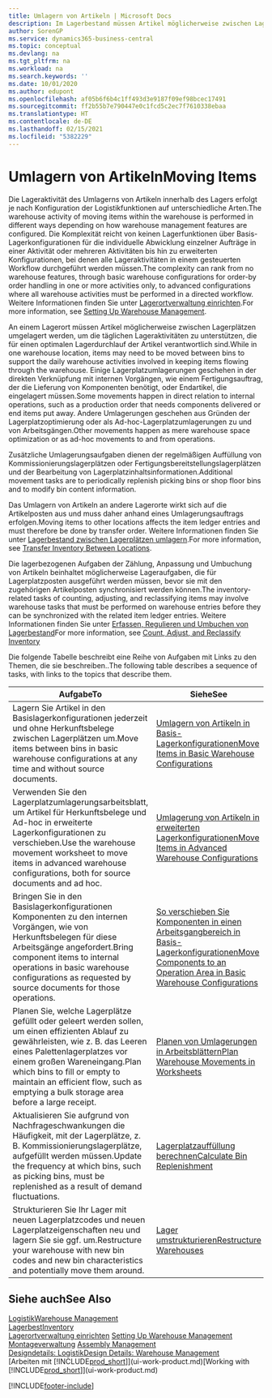 ```yaml
---
title: Umlagern von Artikeln | Microsoft Docs
description: Im Lagerbestand müssen Artikel möglicherweise zwischen Lagerplätzen umgelagert werden, um die täglichen Lageraktivitäten zu unterstützen, die für einen optimalen Lagerdurchlauf der Artikel verantwortlich sind. Einige Lagerplatzumlagerungen geschehen in der direkten Verknüpfung mit internen Vorgängen, wie einem Fertigungsauftrag, der die Lieferung von Komponenten benötigt, oder Endartikel, die eingelagert müssen. Andere Umlagerungen geschehen aus Gründen der Lagerplatzoptimierung oder als Ad-hoc-Lagerplatzumlagerungen zu und von Arbeitsgängen.
author: SorenGP
ms.service: dynamics365-business-central
ms.topic: conceptual
ms.devlang: na
ms.tgt_pltfrm: na
ms.workload: na
ms.search.keywords: ''
ms.date: 10/01/2020
ms.author: edupont
ms.openlocfilehash: af05b6f6b4c1ff493d3e9187f09ef98bcec17491
ms.sourcegitcommit: ff2b55b7e790447e0c1fcd5c2ec7f7610338ebaa
ms.translationtype: HT
ms.contentlocale: de-DE
ms.lasthandoff: 02/15/2021
ms.locfileid: "5382229"
---
```

# <a name="moving-items"></a><span data-ttu-id="9f1d6-105">Umlagern von Artikeln</span><span class="sxs-lookup"><span data-stu-id="9f1d6-105">Moving Items</span></span>
<span data-ttu-id="9f1d6-106">Die Lageraktivität des Umlagerns von Artikeln innerhalb des Lagers erfolgt je nach Konfiguration der Logistikfunktionen auf unterschiedliche Arten.</span><span class="sxs-lookup"><span data-stu-id="9f1d6-106">The warehouse activity of moving items within the warehouse is performed in different ways depending on how warehouse management features are configured.</span></span> <span data-ttu-id="9f1d6-107">Die Komplexität reicht von keinen Lagerfunktionen über Basis-Lagerkonfigurationen für die individuelle Abwicklung einzelner Aufträge in einer Aktivität oder mehreren Aktivitäten bis hin zu erweiterten Konfigurationen, bei denen alle Lageraktivitäten in einem gesteuerten Workflow durchgeführt werden müssen.</span><span class="sxs-lookup"><span data-stu-id="9f1d6-107">The complexity can rank from no warehouse features, through basic warehouse configurations for order-by order handling in one or more activities only, to advanced configurations where all warehouse activities must be performed in a directed workflow.</span></span> <span data-ttu-id="9f1d6-108">Weitere Informationen finden Sie unter [Lagerortverwaltung einrichten](warehouse-setup-warehouse.md).</span><span class="sxs-lookup"><span data-stu-id="9f1d6-108">For more information, see [Setting Up Warehouse Management](warehouse-setup-warehouse.md).</span></span>

<span data-ttu-id="9f1d6-109">An einem Lagerort müssen Artikel möglicherweise zwischen Lagerplätzen umgelagert werden, um die täglichen Lageraktivitäten zu unterstützen, die für einen optimalen Lagerdurchlauf der Artikel verantwortlich sind.</span><span class="sxs-lookup"><span data-stu-id="9f1d6-109">While in one warehouse location, items may need to be moved between bins to support the daily warehouse activities involved in keeping items flowing through the warehouse.</span></span> <span data-ttu-id="9f1d6-110">Einige Lagerplatzumlagerungen geschehen in der direkten Verknüpfung mit internen Vorgängen, wie einem Fertigungsauftrag, der die Lieferung von Komponenten benötigt, oder Endartikel, die eingelagert müssen.</span><span class="sxs-lookup"><span data-stu-id="9f1d6-110">Some movements happen in direct relation to internal operations, such as a production order that needs components delivered or end items put away.</span></span> <span data-ttu-id="9f1d6-111">Andere Umlagerungen geschehen aus Gründen der Lagerplatzoptimierung oder als Ad-hoc-Lagerplatzumlagerungen zu und von Arbeitsgängen.</span><span class="sxs-lookup"><span data-stu-id="9f1d6-111">Other movements happen as mere warehouse space optimization or as ad-hoc movements to and from operations.</span></span>

<span data-ttu-id="9f1d6-112">Zusätzliche Umlagerungsaufgaben dienen der regelmäßigen Auffüllung von Kommissionierungslagerplätzen oder Fertigungsbereitstellungslagerplätzen und der Bearbeitung von Lagerplatzinhaltsinformationen.</span><span class="sxs-lookup"><span data-stu-id="9f1d6-112">Additional movement tasks are to periodically replenish picking bins or shop floor bins and to modify bin content information.</span></span>

<span data-ttu-id="9f1d6-113">Das Umlagern von Artikeln an andere Lagerorte wirkt sich auf die Artikelposten aus und muss daher anhand eines Umlagerungsauftrags erfolgen.</span><span class="sxs-lookup"><span data-stu-id="9f1d6-113">Moving items to other locations affects the item ledger entries and must therefore be done by transfer order.</span></span> <span data-ttu-id="9f1d6-114">Weitere Informationen finden Sie unter [Lagerbestand zwischen Lagerplätzen umlagern](inventory-how-transfer-between-locations.md).</span><span class="sxs-lookup"><span data-stu-id="9f1d6-114">For more information, see [Transfer Inventory Between Locations](inventory-how-transfer-between-locations.md).</span></span>  

<span data-ttu-id="9f1d6-115">Die lagerbezogenen Aufgaben der Zählung, Anpassung und Umbuchung von Artikeln beinhaltet möglicherweise Lageraufgaben, die für Lagerplatzposten ausgeführt werden müssen, bevor sie mit den zugehörigen Artikelposten synchronisiert werden können.</span><span class="sxs-lookup"><span data-stu-id="9f1d6-115">The inventory-related tasks of counting, adjusting, and reclassifying items may involve warehouse tasks that must be performed on warehouse entries before they can be synchronized with the related item ledger entries.</span></span> <span data-ttu-id="9f1d6-116">Weitere Informationen finden Sie unter [Erfassen, Regulieren und Umbuchen von Lagerbestand](inventory-how-count-adjust-reclassify.md)</span><span class="sxs-lookup"><span data-stu-id="9f1d6-116">For more information, see [Count, Adjust, and Reclassify Inventory](inventory-how-count-adjust-reclassify.md)</span></span>  

 <span data-ttu-id="9f1d6-117">Die folgende Tabelle beschreibt eine Reihe von Aufgaben mit Links zu den Themen, die sie beschreiben..</span><span class="sxs-lookup"><span data-stu-id="9f1d6-117">The following table describes a sequence of tasks, with links to the topics that describe them.</span></span>   

|<span data-ttu-id="9f1d6-118">**Aufgabe**</span><span class="sxs-lookup"><span data-stu-id="9f1d6-118">**To**</span></span>|<span data-ttu-id="9f1d6-119">**Siehe**</span><span class="sxs-lookup"><span data-stu-id="9f1d6-119">**See**</span></span>|  
|------------|-------------|  
|<span data-ttu-id="9f1d6-120">Lagern Sie Artikel in den Basislagerkonfigurationen jederzeit und ohne Herkunftsbelege zwischen Lagerplätzen um.</span><span class="sxs-lookup"><span data-stu-id="9f1d6-120">Move items between bins in basic warehouse configurations at any time and without source documents.</span></span>|[<span data-ttu-id="9f1d6-121">Umlagern von Artikeln in Basis-Lagerkonfigurationen</span><span class="sxs-lookup"><span data-stu-id="9f1d6-121">Move Items in Basic Warehouse Configurations</span></span>](warehouse-how-to-move-items-ad-hoc-in-basic-warehousing.md)|
|<span data-ttu-id="9f1d6-122">Verwenden Sie den Lagerplatzumlagerungsarbeitsblatt, um Artikel für Herkunftsbelege und Ad-hoc in erweiterte Lagerkonfigurationen zu verschieben.</span><span class="sxs-lookup"><span data-stu-id="9f1d6-122">Use the warehouse movement worksheet to move items in advanced warehouse configurations, both for source documents and ad hoc.</span></span>|[<span data-ttu-id="9f1d6-123">Umlagerung von Artikeln in erweiterten Lagerkonfigurationen</span><span class="sxs-lookup"><span data-stu-id="9f1d6-123">Move Items in Advanced Warehouse Configurations</span></span>](warehouse-how-to-move-items-in-advanced-warehousing.md)|  
|<span data-ttu-id="9f1d6-124">Bringen Sie in den Basislagerkonfigurationen Komponenten zu den internen Vorgängen, wie von Herkunftsbelegen für diese Arbeitsgänge angefordert.</span><span class="sxs-lookup"><span data-stu-id="9f1d6-124">Bring component items to internal operations in basic warehouse configurations as requested by source documents for those operations.</span></span>|[<span data-ttu-id="9f1d6-125">So verschieben Sie Komponenten in einen Arbeitsgangbereich in Basis-Lagerkonfigurationen</span><span class="sxs-lookup"><span data-stu-id="9f1d6-125">Move Components to an Operation Area in Basic Warehouse Configurations</span></span>](warehouse-how-to-move-components-to-an-operation-area-in-basic-warehousing.md)|
|<span data-ttu-id="9f1d6-126">Planen Sie, welche Lagerplätze gefüllt oder geleert werden sollen, um einen effizienten Ablauf zu gewährleisten, wie z. B. das Leeren eines Palettenlagerplatzes vor einem großen Wareneingang.</span><span class="sxs-lookup"><span data-stu-id="9f1d6-126">Plan which bins to fill or empty to maintain an efficient flow, such as emptying a bulk storage area before a large receipt.</span></span>|[<span data-ttu-id="9f1d6-127">Planen von Umlagerungen in Arbeitsblättern</span><span class="sxs-lookup"><span data-stu-id="9f1d6-127">Plan Warehouse Movements in Worksheets</span></span>](warehouse-how-to-plan-warehouse-movements-in-worksheets.md)|
|<span data-ttu-id="9f1d6-128">Aktualisieren Sie aufgrund von Nachfrageschwankungen die Häufigkeit, mit der Lagerplätze, z. B. Kommissionierungslagerplätze, aufgefüllt werden müssen.</span><span class="sxs-lookup"><span data-stu-id="9f1d6-128">Update the frequency at which bins, such as picking bins, must be replenished as a result of demand fluctuations.</span></span>|[<span data-ttu-id="9f1d6-129">Lagerplatzauffüllung berechnen</span><span class="sxs-lookup"><span data-stu-id="9f1d6-129">Calculate Bin Replenishment</span></span>](warehouse-how-to-calculate-bin-replenishment.md)|
|<span data-ttu-id="9f1d6-130">Strukturieren Sie Ihr Lager mit neuen Lagerplatzcodes und neuen Lagerplatzeigenschaften neu und lagern Sie sie ggf. um.</span><span class="sxs-lookup"><span data-stu-id="9f1d6-130">Restructure your warehouse with new bin codes and new bin characteristics and potentially move them around.</span></span>|[<span data-ttu-id="9f1d6-131">Lager umstrukturieren</span><span class="sxs-lookup"><span data-stu-id="9f1d6-131">Restructure Warehouses</span></span>](warehouse-how-to-restructure-warehouses.md)|  

## <a name="see-also"></a><span data-ttu-id="9f1d6-132">Siehe auch</span><span class="sxs-lookup"><span data-stu-id="9f1d6-132">See Also</span></span>  
[<span data-ttu-id="9f1d6-133">Logistik</span><span class="sxs-lookup"><span data-stu-id="9f1d6-133">Warehouse Management</span></span>](warehouse-manage-warehouse.md)  
[<span data-ttu-id="9f1d6-134">Lagerbest</span><span class="sxs-lookup"><span data-stu-id="9f1d6-134">Inventory</span></span>](inventory-manage-inventory.md)  
<span data-ttu-id="9f1d6-135">[Lagerortverwaltung einrichten](warehouse-setup-warehouse.md)   </span><span class="sxs-lookup"><span data-stu-id="9f1d6-135">[Setting Up Warehouse Management](warehouse-setup-warehouse.md)   </span></span>  
<span data-ttu-id="9f1d6-136">[Montageverwaltung](assembly-assemble-items.md)  </span><span class="sxs-lookup"><span data-stu-id="9f1d6-136">[Assembly Management](assembly-assemble-items.md)  </span></span>  
[<span data-ttu-id="9f1d6-137">Designdetails: Logistik</span><span class="sxs-lookup"><span data-stu-id="9f1d6-137">Design Details: Warehouse Management</span></span>](design-details-warehouse-management.md)  
<span data-ttu-id="9f1d6-138">[Arbeiten mit [!INCLUDE[prod_short](includes/prod_short.md)]](ui-work-product.md)</span><span class="sxs-lookup"><span data-stu-id="9f1d6-138">[Working with [!INCLUDE[prod_short](includes/prod_short.md)]](ui-work-product.md)</span></span>


[!INCLUDE[footer-include](includes/footer-banner.md)]